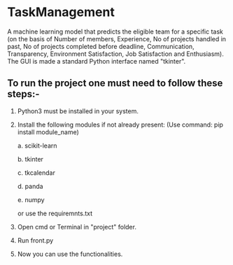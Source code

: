 # TaskManagement
A machine learning model that  predicts the eligible team for a specific task (on the basis of Number of members, Experience, No of projects handled in past, No of projects completed before deadline, Communication, Transparency, Environment Satisfaction, Job Satisfaction and Enthusiasm). The GUI is made a  standard Python interface named "tkinter".


 
## To run the project one must need to follow these steps:-

1. Python3 must be installed in your system.

2. Install the following modules if not already present:
   (Use command: pip install module_name)

   a. scikit-learn

   b. tkinter

   c. tkcalendar

   d. panda

   e. numpy
   
   or use the requiremnts.txt

3. Open cmd or Terminal in "project" folder.

4. Run front.py

5. Now you can use the functionalities.
